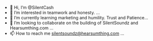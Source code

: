 - 👋 Hi, I’m @SilentCash
- 👀 I’m interested in teamwork and honesty. ...
- 🌱 I’m currently learning marketing and humility. Trust and Patience...
- 💞️ I’m looking to collaborate on the building of SilentSoundz and Hearsumthing.com ...
- 📫 How to reach me silentsoundz@hearsumthing.com ...

<!---
SilentCash/SilentCash is a ✨ special ✨ repository because its `README.md` (this file) appears on your GitHub profile.
You can click the Preview link to take a look at your changes.
--->
